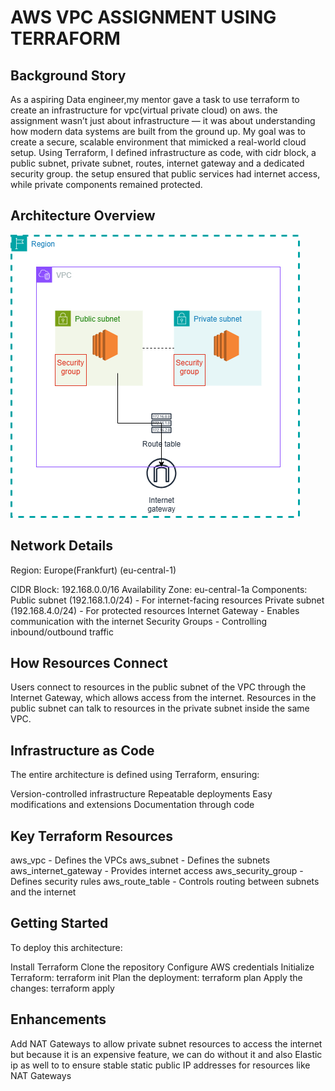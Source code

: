 # AWS VPC ASSIGNMENT USING TERRAFORM



## Background Story
As a aspiring Data engineer,my mentor gave a task to use terraform to create an infrastructure for vpc(virtual private cloud) on aws. the assignment wasn’t just about infrastructure — it was about understanding how modern data systems are built from the ground up. My goal was to create a secure, scalable environment that mimicked a real-world cloud setup. Using Terraform, I defined infrastructure as code, with cidr block, a public subnet, private subnet, routes, internet gateway and a dedicated security group. the setup ensured that public services had internet access, while private components remained protected.


## Architecture Overview
![Image Alt](https://github.com/Chizobaeze/Terraform_Vpc_assignment/blob/28c8ab23b39266a861532320105864a751035af7/vpc_assignment.drawio%20(2).png)

## Network Details
Region: Europe(Frankfurt) (eu-central-1)

CIDR Block: 192.168.0.0/16
Availability Zone: eu-central-1a
Components:
Public subnet (192.168.1.0/24) - For internet-facing resources
Private subnet (192.168.4.0/24) - For protected resources
Internet Gateway - Enables communication with the internet
Security Groups - Controlling inbound/outbound traffic

## How Resources Connect
Users connect to resources in the public subnet of the VPC through the Internet Gateway, which allows access from the internet.
Resources in the public subnet can talk to resources in the private subnet inside the same VPC.

## Infrastructure as Code
The entire architecture is defined using Terraform, ensuring:

Version-controlled infrastructure
Repeatable deployments
Easy modifications and extensions
Documentation through code


## Key Terraform Resources
aws_vpc - Defines the VPCs
aws_subnet - Defines the subnets
aws_internet_gateway - Provides internet access
aws_security_group - Defines security rules
aws_route_table - Controls routing between subnets and the internet


## Getting Started
To deploy this architecture:

Install Terraform
Clone the repository
Configure AWS credentials
Initialize Terraform: terraform init
Plan the deployment: terraform plan
Apply the changes: terraform apply

## Enhancements
Add NAT Gateways to allow private subnet resources to access the internet but because it is an expensive feature, we can do without it and also Elastic ip as well to to ensure stable static public IP addresses for resources like NAT Gateways

